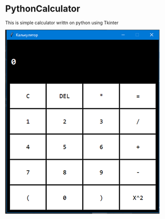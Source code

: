 # PythonCalculator
This is simple calculator writtn on python using Tkinter

<img widht=50%, height=50%, src="2023-02-25_16-25-03.png"/>
